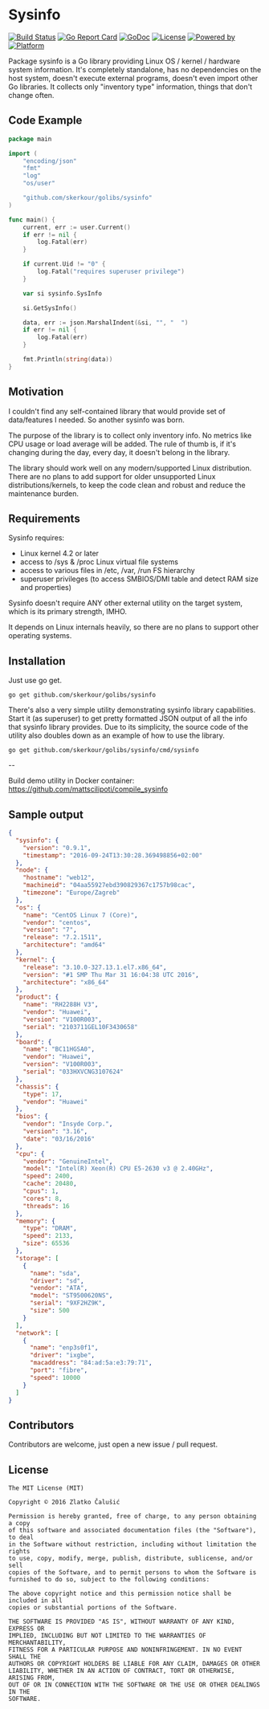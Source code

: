 # Sysinfo

[![Build Status](https://img.shields.io/github/workflow/status/zcalusic/sysinfo/Test)](https://github.com/skerkour/golibs/sysinfo/actions/workflows/test.yaml)
[![Go Report Card](https://goreportcard.com/badge/github.com/skerkour/golibs/sysinfo)](https://goreportcard.com/report/github.com/skerkour/golibs/sysinfo)
[![GoDoc](https://godoc.org/github.com/skerkour/golibs/sysinfo?status.svg)](https://godoc.org/github.com/skerkour/golibs/sysinfo)
[![License](https://img.shields.io/badge/license-MIT-a31f34.svg?maxAge=2592000)](https://github.com/skerkour/golibs/sysinfo/blob/master/LICENSE)
[![Powered by](https://img.shields.io/badge/powered_by-Go-5272b4.svg?maxAge=2592000)](https://go.dev/)
[![Platform](https://img.shields.io/badge/platform-Linux-009bde.svg?maxAge=2592000)](https://www.linuxfoundation.org/)

Package sysinfo is a Go library providing Linux OS / kernel / hardware system information. It's completely standalone,
has no dependencies on the host system, doesn't execute external programs, doesn't even import other Go libraries. It
collects only "inventory type" information, things that don't change often.

## Code Example

```go
package main

import (
	"encoding/json"
	"fmt"
	"log"
	"os/user"

	"github.com/skerkour/golibs/sysinfo"
)

func main() {
	current, err := user.Current()
	if err != nil {
		log.Fatal(err)
	}

	if current.Uid != "0" {
		log.Fatal("requires superuser privilege")
	}

	var si sysinfo.SysInfo

	si.GetSysInfo()

	data, err := json.MarshalIndent(&si, "", "  ")
	if err != nil {
		log.Fatal(err)
	}

	fmt.Println(string(data))
}
```

## Motivation

I couldn't find any self-contained library that would provide set of data/features I needed. So another sysinfo was
born.

The purpose of the library is to collect only inventory info. No metrics like CPU usage or load average will be added.
The rule of thumb is, if it's changing during the day, every day, it doesn't belong in the library.

The library should work well on any modern/supported Linux distribution. There are no plans to add support for older
unsupported Linux distributions/kernels, to keep the code clean and robust and reduce the maintenance burden.

## Requirements

Sysinfo requires:

- Linux kernel 4.2 or later
- access to /sys & /proc Linux virtual file systems
- access to various files in /etc, /var, /run FS hierarchy
- superuser privileges (to access SMBIOS/DMI table and detect RAM size and properties)

Sysinfo doesn't require ANY other external utility on the target system, which is its primary strength, IMHO.

It depends on Linux internals heavily, so there are no plans to support other operating systems.

## Installation

Just use go get.

```
go get github.com/skerkour/golibs/sysinfo
```

There's also a very simple utility demonstrating sysinfo library capabilities. Start it (as superuser) to get pretty
formatted JSON output of all the info that sysinfo library provides. Due to its simplicity, the source code of the
utility also doubles down as an example of how to use the library.

```
go get github.com/skerkour/golibs/sysinfo/cmd/sysinfo
```

--

Build demo utility in Docker container:  https://github.com/mattscilipoti/compile_sysinfo

## Sample output

```json
{
  "sysinfo": {
    "version": "0.9.1",
    "timestamp": "2016-09-24T13:30:28.369498856+02:00"
  },
  "node": {
    "hostname": "web12",
    "machineid": "04aa55927ebd390829367c1757b98cac",
    "timezone": "Europe/Zagreb"
  },
  "os": {
    "name": "CentOS Linux 7 (Core)",
    "vendor": "centos",
    "version": "7",
    "release": "7.2.1511",
    "architecture": "amd64"
  },
  "kernel": {
    "release": "3.10.0-327.13.1.el7.x86_64",
    "version": "#1 SMP Thu Mar 31 16:04:38 UTC 2016",
    "architecture": "x86_64"
  },
  "product": {
    "name": "RH2288H V3",
    "vendor": "Huawei",
    "version": "V100R003",
    "serial": "2103711GEL10F3430658"
  },
  "board": {
    "name": "BC11HGSA0",
    "vendor": "Huawei",
    "version": "V100R003",
    "serial": "033HXVCNG3107624"
  },
  "chassis": {
    "type": 17,
    "vendor": "Huawei"
  },
  "bios": {
    "vendor": "Insyde Corp.",
    "version": "3.16",
    "date": "03/16/2016"
  },
  "cpu": {
    "vendor": "GenuineIntel",
    "model": "Intel(R) Xeon(R) CPU E5-2630 v3 @ 2.40GHz",
    "speed": 2400,
    "cache": 20480,
    "cpus": 1,
    "cores": 8,
    "threads": 16
  },
  "memory": {
    "type": "DRAM",
    "speed": 2133,
    "size": 65536
  },
  "storage": [
    {
      "name": "sda",
      "driver": "sd",
      "vendor": "ATA",
      "model": "ST9500620NS",
      "serial": "9XF2HZ9K",
      "size": 500
    }
  ],
  "network": [
    {
      "name": "enp3s0f1",
      "driver": "ixgbe",
      "macaddress": "84:ad:5a:e3:79:71",
      "port": "fibre",
      "speed": 10000
    }
  ]
}
```

## Contributors

Contributors are welcome, just open a new issue / pull request.

## License

```
The MIT License (MIT)

Copyright © 2016 Zlatko Čalušić

Permission is hereby granted, free of charge, to any person obtaining a copy
of this software and associated documentation files (the "Software"), to deal
in the Software without restriction, including without limitation the rights
to use, copy, modify, merge, publish, distribute, sublicense, and/or sell
copies of the Software, and to permit persons to whom the Software is
furnished to do so, subject to the following conditions:

The above copyright notice and this permission notice shall be included in all
copies or substantial portions of the Software.

THE SOFTWARE IS PROVIDED "AS IS", WITHOUT WARRANTY OF ANY KIND, EXPRESS OR
IMPLIED, INCLUDING BUT NOT LIMITED TO THE WARRANTIES OF MERCHANTABILITY,
FITNESS FOR A PARTICULAR PURPOSE AND NONINFRINGEMENT. IN NO EVENT SHALL THE
AUTHORS OR COPYRIGHT HOLDERS BE LIABLE FOR ANY CLAIM, DAMAGES OR OTHER
LIABILITY, WHETHER IN AN ACTION OF CONTRACT, TORT OR OTHERWISE, ARISING FROM,
OUT OF OR IN CONNECTION WITH THE SOFTWARE OR THE USE OR OTHER DEALINGS IN THE
SOFTWARE.
```

